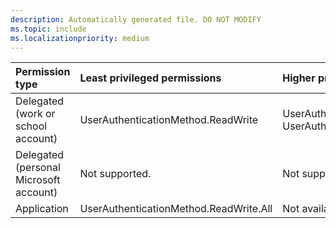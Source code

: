 ```yaml
---
description: Automatically generated file. DO NOT MODIFY
ms.topic: include
ms.localizationpriority: medium
---
```


|Permission type|Least privileged permissions|Higher privileged permissions|
|:---|:---|:---|
|Delegated (work or school account)|UserAuthenticationMethod.ReadWrite|UserAuthenticationMethod.ReadWrite.All, UserAuthenticationMethod.ReadWrite.All|
|Delegated (personal Microsoft account)|Not supported.|Not supported.|
|Application|UserAuthenticationMethod.ReadWrite.All|Not available.|


